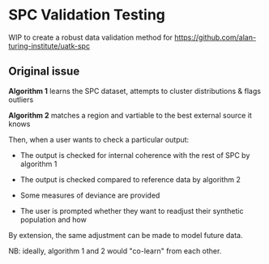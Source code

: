 # SPC Validation Testing

WIP to create a robust data validation method for https://github.com/alan-turing-institute/uatk-spc

## Original issue

**Algorithm 1** learns the SPC dataset, attempts to cluster distributions & flags outliers

**Algorithm 2** matches a region and vartiable to the best external source it knows

Then, when a user wants to check a particular output:

- The output is checked for internal coherence with the rest of SPC by algorithm 1

- The output is checked compared to reference data by algorithm 2

- Some measures of deviance are provided

- The user is prompted whether they want to readjust their synthetic population and how

By extension, the same adjustment can be made to model future data.

NB: ideally, algorithm 1 and 2 would "co-learn" from each other.
